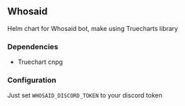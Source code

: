 ## Whosaid

Helm chart for Whosaid bot, make using Truecharts library

### Dependencies

- Truechart cnpg

### Configuration

Just set `WHOSAID_DISCORD_TOKEN` to your discord token
